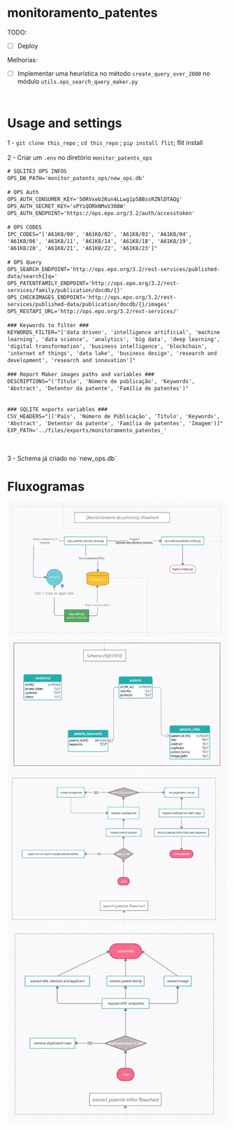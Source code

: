 # monitoramento_patentes

TODO:
- [ ] Deploy

Melhorias:
- [ ] Implementar uma heurística 	no método `create_query_over_2000` no módulo `utils.ops_search_query_maker.py`
<br>

# Usage and settings
1 - `git clone this_repo` ; `cd this_repo` ; `pip install flit`; flit install
<br>
<br>
2 - Criar um `.env` no diretório `monitor_patents_ops`

```
# SQLITE3 OPS INFOS
OPS_DB_PATH='monitor_patents_ops/new_ops.db'

# OPS Auth
OPS_AUTH_CONSUMER_KEY='50RVxeb2Kun4LLwg1p5BBssRZNlDTAQg'
OPS_AUTH_SECRET_KEY='xPYiQORkNMuV308W'
OPS_AUTH_ENDPOINT='https://ops.epo.org/3.2/auth/accesstoken'

# OPS CODES
IPC_CODES="['A61K8/00', 'A61K8/02', 'A61K8/03', 'A61K8/04', 'A61K8/06', 'A61K8/11', 'A61K8/14', 'A61K8/18', 'A61K8/19', 'A61K8/20', 'A61K8/21', 'A61K8/22', 'A61K8/23']"

# OPS Query
OPS_SEARCH_ENDPOINT='http://ops.epo.org/3.2/rest-services/published-data/search{}q='
OPS_PATENTFAMILY_ENDPOINT='http://ops.epo.org/3.2/rest-services/family/publication/docdb/{}'
OPS_CHECKIMAGES_ENDPOINT='http://ops.epo.org/3.2/rest-services/published-data/publication/docdb/{}/images'
OPS_RESTAPI_URL='http://ops.epo.org/3.2/rest-services/'

### Keywords to filter ###
KEYWORDS_FILTER="['data driven', 'intelligence artificial', 'machine learning', 'data science', 'analytics', 'big data', 'deep learning', 'digital transformation', 'business intelligence', 'blockchain', 'internet of things', 'data lake', 'business design', 'research and development', 'research and innovation']"

### Report Maker images paths and variables ###
DESCRIPTIONS="('Título', 'Número de públicação', 'Keywords', 'Abstract', 'Detentor da patente', 'Família de patentes')"


### SQLITE exports variables ###
CSV_HEADERS="[('País', 'Número de Públicação', 'Título', 'Keywords', 'Abstract', 'Detentor da patente', 'Família de patentes', 'Imagem')]"
EXP_PATH='../files/exports/monitoramento_patentes_'
```
<br>
<br>
3 - Schema já criado no `new_ops.db`
<br>

# Fluxogramas

![alt Fluxograma Geral](monitor_patents_ops/files/general_chartflow.jpg)
<br>
![alt Fluxograma Geral](monitor_patents_ops/files/sqlite_schema.jpg)
<br>
![alt Search Patents](monitor_patents_ops/files/search_forpatents_chartflow.jpg)
<br>
![alt Get Patents Infos](monitor_patents_ops/files/get_patentsinfos_chartflow.jpg)
